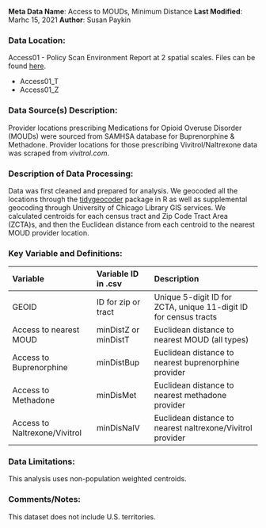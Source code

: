 **Meta Data Name**: Access to MOUDs, Minimum Distance
**Last Modified**: Marhc 15, 2021
**Author**: Susan Paykin 

### Data Location: 
Access01 - Policy Scan Environment Report at 2 spatial scales. Files can be found [here](https://github.com/GeoDaCenter/opioid-policy-scan/tree/master/Policy_Scan/data_final).
* Access01_T  
* Access01_Z  

### Data Source(s) Description:  
Provider locations prescribing Medications for Opioid Overuse Disorder (MOUDs) were sourced from SAMHSA database for Buprenorphine & Methadone. Provider locations for those prescribing Vivitrol/Naltrexone data was scraped from *vivitrol.com*. 

### Description of Data Processing: 
Data was first cleaned and prepared for analysis. We geocoded all the locations through the [tidygeocoder](https://cran.r-project.org/web/packages/tidygeocoder/vignettes/tidygeocoder.html) package in R as well as supplemental geocoding through University of Chicago Library GIS services. We calculated centroids for each census tract and Zip Code Tract Area (ZCTA)s, and then the Euclidean distance from each centroid to the nearest MOUD provider location. 

### Key Variable and Definitions:
| Variable | Variable ID in .csv | Description |
|:---------|:--------------------|:------------|
| GEOID | ID for zip or tract | Unique 5-digit ID for ZCTA, unique 11-digit ID for census tracts | 
| Access to nearest MOUD | minDistZ or minDistT | Euclidean distance to nearest MOUD (all types) |
| Access to Buprenorphine | minDistBup | Euclidean distance to nearest buprenorphine provider |
| Access to Methadone | minDisMet | Euclidean distance to nearest methadone provider |
| Access to Naltrexone/Vivitrol | minDisNalV | Euclidean distance to nearest naltrexone/Vivitrol provider |

### Data Limitations:
This analysis uses non-population weighted centroids. 

### Comments/Notes:
This dataset does not include U.S. territories.
